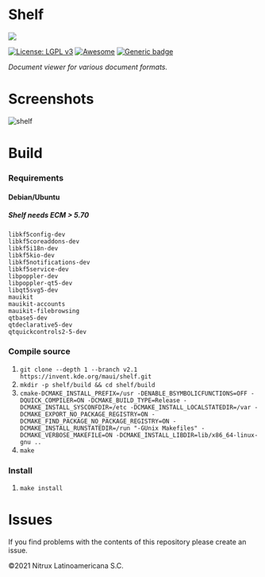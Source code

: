 # Shelf
![](https://mauikit.org/wp-content/uploads/2018/12/maui_project_logo.png)

[![License: LGPL v3](https://img.shields.io/badge/License-LGPL%20v3-blue.svg)](https://www.gnu.org/licenses/lgpl-3.0) [![Awesome](https://awesome.re/badge.svg)](https://awesome.re) [![Generic badge](https://img.shields.io/badge/OS-Linux-blue.svg)](https://shields.io/)

_Document viewer for various document formats._

# Screenshots

![shelf](https://user-images.githubusercontent.com/3053525/141740967-0c841b0e-16c9-4820-97c4-93a7c7e2c775.png)

# Build

### Requirements

#### Debian/Ubuntu
##### Shelf needs ECM > 5.70

```
libkf5config-dev
libkf5coreaddons-dev
libkf5i18n-dev
libkf5kio-dev
libkf5notifications-dev
libkf5service-dev
libpoppler-dev
libpoppler-qt5-dev
libqt5svg5-dev
mauikit
mauikit-accounts
mauikit-filebrowsing
qtbase5-dev
qtdeclarative5-dev
qtquickcontrols2-5-dev
```

### Compile source
 1. `git clone --depth 1 --branch v2.1 https://invent.kde.org/maui/shelf.git` 
 2. `mkdir -p shelf/build && cd shelf/build`
 4. `cmake-DCMAKE_INSTALL_PREFIX=/usr -DENABLE_BSYMBOLICFUNCTIONS=OFF -DQUICK_COMPILER=ON -DCMAKE_BUILD_TYPE=Release -DCMAKE_INSTALL_SYSCONFDIR=/etc -DCMAKE_INSTALL_LOCALSTATEDIR=/var -DCMAKE_EXPORT_NO_PACKAGE_REGISTRY=ON -DCMAKE_FIND_PACKAGE_NO_PACKAGE_REGISTRY=ON -DCMAKE_INSTALL_RUNSTATEDIR=/run "-GUnix Makefiles" -DCMAKE_VERBOSE_MAKEFILE=ON -DCMAKE_INSTALL_LIBDIR=lib/x86_64-linux-gnu ..`
 5. `make`

 ### Install
 1. `make install`

# Issues
If you find problems with the contents of this repository please create an issue.

©2021 Nitrux Latinoamericana S.C.
